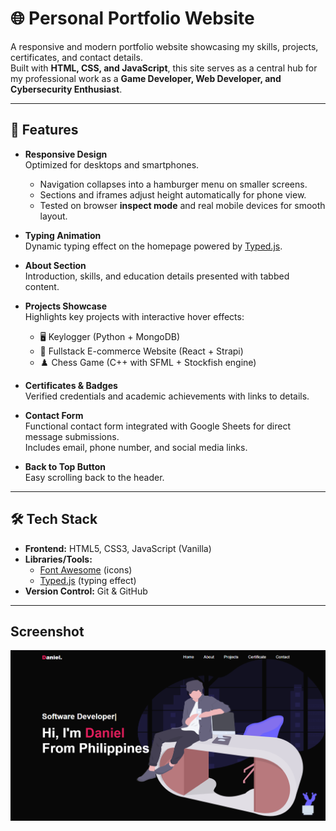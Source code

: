 # 🌐 Personal Portfolio Website

A responsive and modern portfolio website showcasing my skills, projects, certificates, and contact details.  
Built with **HTML, CSS, and JavaScript**, this site serves as a central hub for my professional work as a **Game Developer, Web Developer, and Cybersecurity Enthusiast**.

---

## 🚀 Features

- **Responsive Design**  
   Optimized for desktops and smartphones.  
  - Navigation collapses into a hamburger menu on smaller screens.  
  - Sections and iframes adjust height automatically for phone view.  
  - Tested on browser **inspect mode** and real mobile devices for smooth layout.  

- **Typing Animation**  
  Dynamic typing effect on the homepage powered by [Typed.js](https://github.com/mattboldt/typed.js/).

- **About Section**  
  Introduction, skills, and education details presented with tabbed content.

- **Projects Showcase**  
  Highlights key projects with interactive hover effects:
  - 🖥️ Keylogger (Python + MongoDB)  
  - 🛒 Fullstack E-commerce Website (React + Strapi)  
  - ♟️ Chess Game (C++ with SFML + Stockfish engine)

- **Certificates & Badges**  
  Verified credentials and academic achievements with links to details.

- **Contact Form**  
  Functional contact form integrated with Google Sheets for direct message submissions.  
  Includes email, phone number, and social media links.

- **Back to Top Button**  
  Easy scrolling back to the header.

---

## 🛠️ Tech Stack

- **Frontend:** HTML5, CSS3, JavaScript (Vanilla)
- **Libraries/Tools:**  
  - [Font Awesome](https://fontawesome.com/) (icons)  
  - [Typed.js](https://mattboldt.github.io/typed.js/) (typing effect)  
- **Version Control:** Git & GitHub

---

## Screenshot

![My Portfolio](https://github.com/DJNavz1423/Portfolio/blob/7532bfd1e24f2f53f4811e8605c77cb6214e4b64/ss.png)
